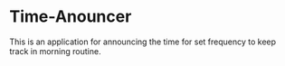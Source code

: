 # Time-Anouncer
This is an application for announcing the time for set frequency to keep track in morning routine. 
